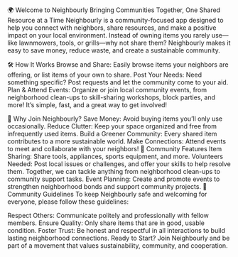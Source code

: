 🌍 Welcome to Neighbourly
Bringing Communities Together, One Shared Resource at a Time
Neighbourly is a community-focused app designed to help you connect with neighbors, share resources, and make a positive impact on your local environment. Instead of owning items you rarely use—like lawnmowers, tools, or grills—why not share them? Neighbourly makes it easy to save money, reduce waste, and create a sustainable community.

🛠 How It Works
Browse and Share: Easily browse items your neighbors are offering, or list items of your own to share.
Post Your Needs: Need something specific? Post requests and let the community come to your aid.
Plan & Attend Events: Organize or join local community events, from neighborhood clean-ups to skill-sharing workshops, block parties, and more!
It’s simple, fast, and a great way to get involved!

🌱 Why Join Neighbourly?
Save Money: Avoid buying items you’ll only use occasionally.
Reduce Clutter: Keep your space organized and free from infrequently used items.
Build a Greener Community: Every shared item contributes to a more sustainable world.
Make Connections: Attend events to meet and collaborate with your neighbors!
🧩 Community Features
Item Sharing: Share tools, appliances, sports equipment, and more.
Volunteers Needed: Post local issues or challenges, and offer your skills to help resolve them. Together, we can tackle anything from neighborhood clean-ups to community support tasks.
Event Planning: Create and promote events to strengthen neighborhood bonds and support community projects.
📜 Community Guidelines
To keep Neighbourly safe and welcoming for everyone, please follow these guidelines:

Respect Others: Communicate politely and professionally with fellow members.
Ensure Quality: Only share items that are in good, usable condition.
Foster Trust: Be honest and respectful in all interactions to build lasting neighborhood connections.
Ready to Start?
Join Neighbourly and be part of a movement that values sustainability, community, and cooperation.






